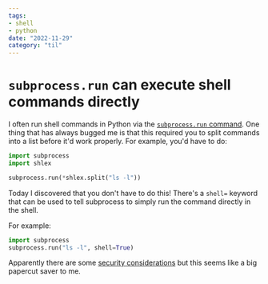 ```yaml
---
tags:
- shell
- python
date: "2022-11-29"
category: "til"
---
```


# `subprocess.run` can execute shell commands directly

I often run shell commands in Python via the [`subprocess.run` command](https://docs.python.org/3/library/subprocess.html#subprocess.run).
One thing that has always bugged me is that this required you to split commands into a list before it'd work properly.
For example, you'd have to do:

```python
import subprocess
import shlex

subprocess.run(*shlex.split("ls -l"))
```

Today I discovered that you don't have to do this!
There's a `shell=` keyword that can be used to tell subprocess to simply run the command directly in the shell.

For example:

```python
import subprocess
subprocess.run("ls -l", shell=True)
```

Apparently there are some [security considerations](https://docs.python.org/3/library/subprocess.html#security-considerations) but this seems like a big papercut saver to me.
